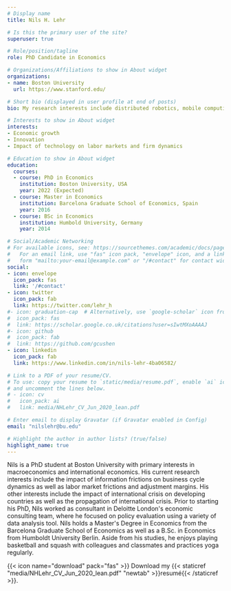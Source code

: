 ```yaml
---
# Display name
title: Nils H. Lehr

# Is this the primary user of the site?
superuser: true

# Role/position/tagline
role: PhD Candidate in Economics

# Organizations/Affiliations to show in About widget
organizations:
- name: Boston University
  url: https://www.stanford.edu/

# Short bio (displayed in user profile at end of posts)
bio: My research interests include distributed robotics, mobile computing and programmable matter.

# Interests to show in About widget
interests:
- Economic growth
- Innovation
- Impact of technology on labor markets and firm dynamics

# Education to show in About widget
education:
  courses:
  - course: PhD in Economics
    institution: Boston University, USA
    year: 2022 (Expected)
  - course: Master in Economics
    institution: Barcelona Graduate School of Economics, Spain
    year: 2016
  - course: BSc in Economics
    institution: Humbold University, Germany
    year: 2014

# Social/Academic Networking
# For available icons, see: https://sourcethemes.com/academic/docs/page-builder/#icons
#   For an email link, use "fas" icon pack, "envelope" icon, and a link in the
#   form "mailto:your-email@example.com" or "/#contact" for contact widget.
social:
- icon: envelope
  icon_pack: fas
  link: '/#contact'
- icon: twitter
  icon_pack: fab
  link: https://twitter.com/lehr_h
#- icon: graduation-cap  # Alternatively, use `google-scholar` icon from `ai` icon pack
#  icon_pack: fas
#  link: https://scholar.google.co.uk/citations?user=sIwtMXoAAAAJ
#- icon: github
#  icon_pack: fab
#  link: https://github.com/gcushen
- icon: linkedin
  icon_pack: fab
  link: https://www.linkedin.com/in/nils-lehr-4ba06582/

# Link to a PDF of your resume/CV.
# To use: copy your resume to `static/media/resume.pdf`, enable `ai` icons in `params.toml`, 
# and uncomment the lines below.
# - icon: cv
#   icon_pack: ai
#   link: media/NHLehr_CV_Jun_2020_lean.pdf

# Enter email to display Gravatar (if Gravatar enabled in Config)
email: "nilslehr@bu.edu"

# Highlight the author in author lists? (true/false)
highlight_name: true
---
```


Nils is a PhD student at Boston University with primary interests in macroeconomics and international economics. His current research interests include the impact of information frictions on business cycle dynamics as well as labor market frictions and adjustment margins. His other interests include the impact of international crisis on developing countries as well as the propagation of international crisis.
Prior to starting his PhD, Nils worked as consultant in Deloitte London's economic consulting team, where he focused on policy evaluation using a variety of data analysis tool.
Nils holds a Master's Degree in Economics from the Barcelona Graduate School of Economics as well as a B.Sc. in Economics from Humboldt University Berlin.
Aside from his studies, he enjoys playing basketball and squash with colleagues and classmates and practices yoga regularly. 

{{< icon name="download" pack="fas" >}} Download my {{< staticref "media/NHLehr_CV_Jun_2020_lean.pdf" "newtab" >}}resumé{{< /staticref >}}.
